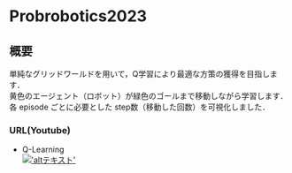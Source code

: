 # Probrobotics2023

## 概要
単純なグリッドワールドを用いて，Q学習により最適な方策の獲得を目指します．  
黄色のエージェント（ロボット）が緑色のゴールまで移動しながら学習します．  
各 episode ごとに必要とした step数（移動した回数）を可視化しました．


### URL(Youtube)
+ Q-Learning  
[!['altテキスト'](![robo](https://github.com/yuzukiimai/Probrobo2023/assets/91650008/7f05b11e-bd36-4399-9915-ecb97fa97990))](https://youtu.be/RNl6aDIfT48)


